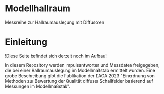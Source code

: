 # Modellhallraum
Messreihe zur Hallraumauslegung mit Diffusoren

# Einleitung
!Diese Seite befindet sich derzeit noch im Aufbau!

In diesem Repository werden Impulsantworten und Messdaten freigegeben, die bei einer Hallraumauslegung im Modellmaßstab ermittelt wurden. Eine grobe Beschreibung gibt die Publikation der DAGA 2023 "Einordnung von Methoden zur Bewertung der Qualität diffuser Schallfelder basierend auf Messungen im Modellmaßstab".
